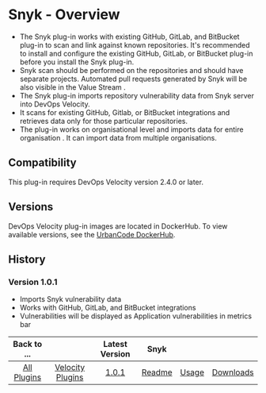 
# Snyk - Overview

- The Snyk plug-in works with existing GitHub, GitLab, and BitBucket plug-in to scan and link against known repositories. It's recommended to install and configure the existing GitHub, GitLab, or BitBucket plug-in before you install the Snyk plug-in.
- Snyk scan should be performed on the repositories and should have separate projects. Automated pull requests generated by Snyk will be also visible in the Value Stream .
- The Snyk plug-in imports repository vulnerability data from Snyk server into DevOps Velocity. 
- It scans for existing GitHub, Gitlab, or BitBucket integrations and retrieves data only for those particular repositories. 
- The plug-in works on organisational level and imports data for entire organisation . It can import data from multiple organisations.


## Compatibility

This plug-in requires DevOps Velocity version 2.4.0 or later.

## Versions

DevOps Velocity plug-in images are located in DockerHub. To view available versions, see the [UrbanCode
DockerHub](https://hub.docker.com/r/urbancode/ucv-ext-snyk/tags).

## History

### Version 1.0.1

- Imports Snyk vulnerability data
- Works with GitHub, GitLab, and BitBucket integrations
- Vulnerabilities will be displayed as Application vulnerabilities in metrics bar

|Back to ...||Latest Version|Snyk |||
| :---: | :---: | :---: | :---: | :---: | :---: |
|[All Plugins](../../index.md)|[Velocity Plugins](../README.md)|[1.0.1](https://raw.githubusercontent.com/UrbanCode/IBM-UCV-PLUGINS/main/files/ucv-ext-snyk/ucv-ext-snyk:1.0.1.tar.7z.001)|[Readme](README.md)|[Usage](usage.md)|[Downloads](downloads.md)|
